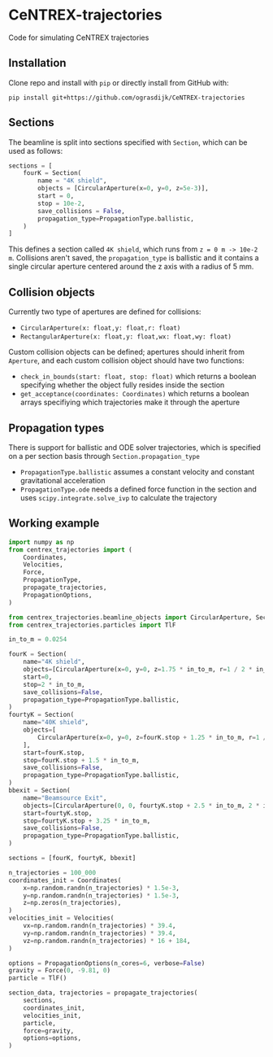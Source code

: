 # CeNTREX-trajectories
Code for simulating CeNTREX trajectories

## Installation
Clone repo and install with `pip` or directly install from GitHub with:  
```
pip install git+https://github.com/ograsdijk/CeNTREX-trajectories
```

## Sections
The beamline is split into sections specified with `Section`, which can be used as follows:
```Python
sections = [
    fourK = Section(
        name = "4K shield",
        objects = [CircularAperture(x=0, y=0, z=5e-3)],
        start = 0,
        stop = 10e-2,
        save_collisions = False,
        propagation_type=PropagationType.ballistic,
    )
]
```
This defines a section called `4K shield`, which runs from `z = 0 m -> 10e-2 m`. Collisions aren't
saved, the `propagation_type` is ballistic and it contains a single circular aperture centered around
the z axis with a radius of 5 mm.

## Collision objects
Currently two type of apertures are defined for collisions:
* `CircularAperture(x: float,y: float,r: float)`
* `RectangularAperture(x: float,y: float,wx: float,wy: float)`

Custom collision objects can be defined; apertures should inherit from `Aperture`, and each custom
collision object should have two functions:
* `check_in_bounds(start: float, stop: float)` which returns a boolean specifying whether the object fully resides inside the section
* `get_acceptance(coordinates: Coordinates)` which returns a boolean arrays specifiying which trajectories make it through the aperture

## Propagation types
There is support for ballistic and ODE solver trajectories, which is specified on a per section basis through `Section.propagation_type`
* `PropagationType.ballistic` assumes a constant velocity and constant gravitational acceleration
* `PropagationType.ode` needs a defined force function in the section and uses `scipy.integrate.solve_ivp` to calculate the trajectory

## Working example
```Python
import numpy as np
from centrex_trajectories import (
    Coordinates,
    Velocities,
    Force,
    PropagationType,
    propagate_trajectories,
    PropagationOptions,
)

from centrex_trajectories.beamline_objects import CircularAperture, Section
from centrex_trajectories.particles import TlF

in_to_m = 0.0254

fourK = Section(
    name="4K shield",
    objects=[CircularAperture(x=0, y=0, z=1.75 * in_to_m, r=1 / 2 * in_to_m)],
    start=0,
    stop=2 * in_to_m,
    save_collisions=False,
    propagation_type=PropagationType.ballistic,
)
fourtyK = Section(
    name="40K shield",
    objects=[
        CircularAperture(x=0, y=0, z=fourK.stop + 1.25 * in_to_m, r=1 / 2 * in_to_m)
    ],
    start=fourK.stop,
    stop=fourK.stop + 1.5 * in_to_m,
    save_collisions=False,
    propagation_type=PropagationType.ballistic,
)
bbexit = Section(
    name="Beamsource Exit",
    objects=[CircularAperture(0, 0, fourtyK.stop + 2.5 * in_to_m, 2 * in_to_m)],
    start=fourtyK.stop,
    stop=fourtyK.stop + 3.25 * in_to_m,
    save_collisions=False,
    propagation_type=PropagationType.ballistic,
)

sections = [fourK, fourtyK, bbexit]

n_trajectories = 100_000
coordinates_init = Coordinates(
    x=np.random.randn(n_trajectories) * 1.5e-3,
    y=np.random.randn(n_trajectories) * 1.5e-3,
    z=np.zeros(n_trajectories),
)
velocities_init = Velocities(
    vx=np.random.randn(n_trajectories) * 39.4,
    vy=np.random.randn(n_trajectories) * 39.4,
    vz=np.random.randn(n_trajectories) * 16 + 184,
)

options = PropagationOptions(n_cores=6, verbose=False)
gravity = Force(0, -9.81, 0)
particle = TlF()

section_data, trajectories = propagate_trajectories(
    sections,
    coordinates_init,
    velocities_init,
    particle,
    force=gravity,
    options=options,
)

```